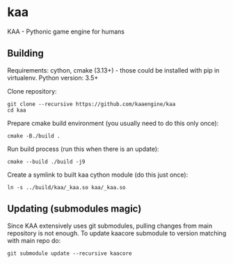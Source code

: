 # kaa
KAA - Pythonic game engine for humans

## Building

Requirements: cython, cmake (3.13+) - those could be installed with pip in virtualenv.
Python version: 3.5+

Clone repository:
```
git clone --recursive https://github.com/kaaengine/kaa
cd kaa
```

Prepare cmake build environment (you usually need to do this only once):
```
cmake -B./build .
```

Run build process (run this when there is an update):
```
cmake --build ./build -j9
```

Create a symlink to built kaa cython module (do this just once):
```
ln -s ../build/kaa/_kaa.so kaa/_kaa.so
```

## Updating (submodules magic)

Since KAA extensively uses git submodules, pulling changes from main repository is not enough. To update kaacore submodule
to version matching with main repo do:
```
git submodule update --recursive kaacore
```
